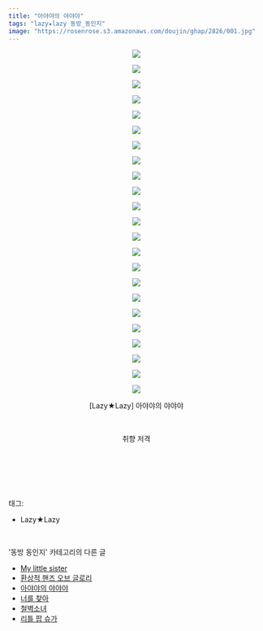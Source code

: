 ```yaml
---
title: "아야야의 야야야"
tags: "lazy★lazy 동방_동인지"
image: "https://rosenrose.s3.amazonaws.com/doujin/ghap/2826/001.jpg"
---
```

<div class="article">
<p style="text-align: center; clear: none; float: none;"><img src="{{ site.imgserver1 }}/ghap/2826/001.jpg"/></p>
<p style="text-align: center; clear: none; float: none;"><img src="{{ site.imgserver1 }}/ghap/2826/002.jpg"/></p>
<p style="text-align: center; clear: none; float: none;"><img src="{{ site.imgserver1 }}/ghap/2826/003.jpg"/></p>
<p style="text-align: center; clear: none; float: none;"><img src="{{ site.imgserver1 }}/ghap/2826/004.jpg"/></p>
<p style="text-align: center; clear: none; float: none;"><img src="{{ site.imgserver1 }}/ghap/2826/005.jpg"/></p>
<p style="text-align: center; clear: none; float: none;"><img src="{{ site.imgserver1 }}/ghap/2826/006.jpg"/></p>
<p style="text-align: center; clear: none; float: none;"><img src="{{ site.imgserver1 }}/ghap/2826/007.jpg"/></p>
<p style="text-align: center; clear: none; float: none;"><img src="{{ site.imgserver1 }}/ghap/2826/008.jpg"/></p>
<p style="text-align: center; clear: none; float: none;"><img src="{{ site.imgserver1 }}/ghap/2826/009.jpg"/></p>
<p style="text-align: center; clear: none; float: none;"><img src="{{ site.imgserver1 }}/ghap/2826/010.jpg"/></p>
<p style="text-align: center; clear: none; float: none;"><img src="{{ site.imgserver1 }}/ghap/2826/011.jpg"/></p>
<p style="text-align: center; clear: none; float: none;"><img src="{{ site.imgserver1 }}/ghap/2826/012.jpg"/></p>
<p style="text-align: center; clear: none; float: none;"><img src="{{ site.imgserver1 }}/ghap/2826/013.jpg"/></p>
<p style="text-align: center; clear: none; float: none;"><img src="{{ site.imgserver1 }}/ghap/2826/014.jpg"/></p>
<p style="text-align: center; clear: none; float: none;"><img src="{{ site.imgserver1 }}/ghap/2826/015.jpg"/></p>
<p style="text-align: center; clear: none; float: none;"><img src="{{ site.imgserver1 }}/ghap/2826/016.jpg"/></p>
<p style="text-align: center; clear: none; float: none;"><img src="{{ site.imgserver1 }}/ghap/2826/017.jpg"/></p>
<p style="text-align: center; clear: none; float: none;"><img src="{{ site.imgserver1 }}/ghap/2826/018.jpg"/></p>
<p style="text-align: center; clear: none; float: none;"><img src="{{ site.imgserver1 }}/ghap/2826/019.jpg"/></p>
<p style="text-align: center; clear: none; float: none;"><img src="{{ site.imgserver1 }}/ghap/2826/020.jpg"/></p>
<p style="text-align: center; clear: none; float: none;"><img src="{{ site.imgserver1 }}/ghap/2826/021.jpg"/></p>
<p style="text-align: center; clear: none; float: none;"><img src="{{ site.imgserver1 }}/ghap/2826/022.jpg"/></p>
<p style="text-align: center; clear: none; float: none;"><img src="{{ site.imgserver1 }}/ghap/2826/023.jpg"/></p>
<p style="text-align: center; clear: none; float: none;">[Lazy★Lazy] 아야야의 야야야</p>
<p style="text-align: center; clear: none; float: none;"><br/></p>
<p style="text-align: center; clear: none; float: none;">취향 저격</p>
<p><br/></p>
<p><br/></p>
</div><br/>
<div class="tagTrail">
<p>태그: </p>
<ul>
<li>Lazy★Lazy</li>
</ul>
</div><br/>
<div class="another">
<p>'동방 동인지' 카테고리의 다른 글</p>
<ul>
<li><a href="/ghap_2828">My little sister</a></li>
<li><a href="/ghap_2827">환상적 핸즈 오브 글로리</a></li>
<li><a href="/ghap_2826">아야야의 야야야</a></li>
<li><a href="/ghap_2825">너를 찾아</a></li>
<li><a href="/ghap_2824">철벽소녀</a></li>
<li><a href="/ghap_2823">리틀 팝 슈가</a></li>
</ul>
</div><br/>
<div class="cb_module cb_fluid">
<div class="cb_wrt cb_profile">
</div><!-- commentList close -->
</div><br/>

